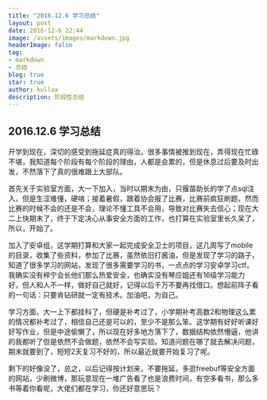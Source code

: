 ```yaml
---
title: "2016.12.6 学习总结"
layout: post
date: 2016-12-6 22:44
image: /assets/images/markdown.jpg
headerImage: false
tag:
- markdown
- 总结
blog: true
star: true
author: kullua
description: 阶段性总结
---
```


## 2016.12.6 学习总结

​     开学到现在，深切的感受到拖延症真的得治。很多事情被推到现在，弄得现在忙碌不堪，我知道每个阶段有每个阶段的理由，人都是会累的，但是休息过后要及时出发，不然落下了真的很难跟上大部队。

​     首先关于实验室方面，大一下加入，当时以期末为由，只揠苗助长的学了点sql注入，但是生涩难懂，硬啃；接着暑假，跟着协会报了比赛，比赛前疯狂刷题，然而比赛的时候不会的还是不会，理论不懂工具不会用，导致对比赛失去信心；现在大二上快期末了，终于下定决心从事安全方面的工作，也打算在实验室里长久呆了，所以，开始了。

​     加入了安卓组，这学期打算和大家一起完成安全卫士的项目，这几周写了mobile的目录，收集了些资料，参加了比赛，虽然依旧打酱油，但是发现了学习的路子，知道了很多学习的网站，发现了很多需要学习的书，一点点的学习安卓学习ctf。我确实没有梓宁会长他们那么热爱安全，也确实没有琴应姐还有16级学习能力好，但人和人不一样，做好自己就好，记得以后千万不要再找借口。想起前阵子看的一句话：只要肯钻研就一定有技术。加油吧，为自己。

​     学习方面，大一上下都挂科了，但硬是补考过了，小学期补考高数2和物理这么累的情况都补考过了，相信自己还是可以的，至少不是那么笨。这学期有好好听课好好写作业，但是中途偷懒了，所以现在好多地方落下了，数据结构依然懵逼，他讲的我都听了但是依然不会做题，依然不会写实验。知道问题在哪了就去解决问题，期末就要到了，短短2天复习不好的，所以最近就要开始复习了呢。

​     剩下的好像没了，总之，以后记得按计划来，不要拖延，多逛freebuf等安全方面的网站，少刷微博，那玩意现在一堆广告看了也是浪费时间，有空多看书，那么多书等着你看呢，大佬们都在学习，你还好意思玩？